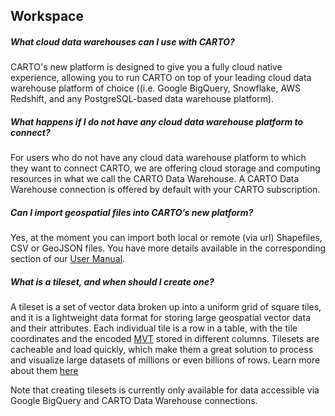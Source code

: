 ## Workspace

<!-- Using level 5 headers to avoid the title being listed in the tree -->

##### What cloud data warehouses can I use with CARTO?
CARTO's new platform is designed to give you a fully cloud native experience, allowing you to run CARTO on top of your leading cloud data warehouse platform of choice ((i.e. Google BigQuery, Snowflake, AWS Redshift, and any PostgreSQL-based data warehouse platform). 

##### What happens if I do not have any cloud data warehouse platform to connect?
For users who do not have any cloud data warehouse platform to which they want to connect CARTO, we are offering cloud storage and computing resources in what we call the CARTO Data Warehouse. A CARTO Data Warehouse connection is offered by default with your CARTO subscription. 

##### Can I import geospatial files into CARTO’s new platform? 
Yes, at the moment you can import both local or remote (via url) Shapefiles, CSV or GeoJSON files. You have more details available in the corresponding section of our [User Manual](https://docs.carto.com/carto-user-manual/data-explorer/importing-data/).

##### What is a tileset, and when should I create one?
A tileset is a set of vector data broken up into a uniform grid of square tiles, and it is a lightweight data format for storing large geospatial vector data and their attributes. Each individual tile is a row in a table, with the tile coordinates and the encoded [MVT](https://docs.mapbox.com/vector-tiles/specification/) stored in different columns. Tilesets are cacheable and load quickly, which make them a great solution to process and visualize large datasets of millions or even billions of rows. Learn more about them [here](https://docs.carto.com/analytics-toolbox-bq/overview/tilesets/)

Note that creating tilesets is currently only available for data accessible via Google BigQuery and CARTO Data Warehouse connections.
